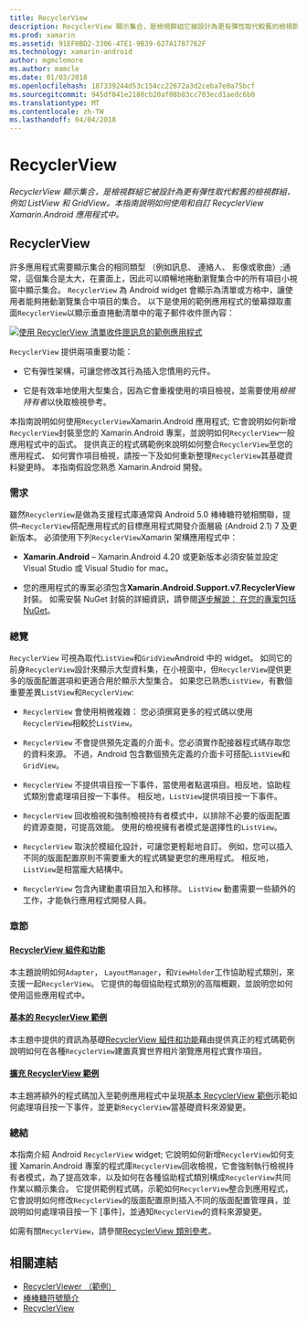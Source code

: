 ```yaml
---
title: RecyclerView
description: RecyclerView 顯示集合，是檢視群組它被設計為更有彈性取代較舊的檢視群組，例如 ListView 和 GridView。  本指南說明如何使用和自訂 RecyclerView Xamarin.Android 應用程式中。
ms.prod: xamarin
ms.assetid: 91EF0BD2-3306-47E1-9B39-627A1787762F
ms.technology: xamarin-android
author: mgmclemore
ms.author: mamcle
ms.date: 01/03/2018
ms.openlocfilehash: 187339244d53c154cc22672a3d2ceba7e0a75bcf
ms.sourcegitcommit: 945df041e2180cb20af08b83cc703ecd1aedc6b0
ms.translationtype: MT
ms.contentlocale: zh-TW
ms.lasthandoff: 04/04/2018
---
```

# <a name="recyclerview"></a>RecyclerView

_RecyclerView 顯示集合，是檢視群組它被設計為更有彈性取代較舊的檢視群組，例如 ListView 和 GridView。本指南說明如何使用和自訂 RecyclerView Xamarin.Android 應用程式中。_

## <a name="recyclerview"></a>RecyclerView

許多應用程式需要顯示集合的相同類型 （例如訊息、 連絡人、 影像或歌曲）;通常，這個集合是太大，在畫面上，因此可以順暢地捲動瀏覽集合中的所有項目小視窗中顯示集合。
`RecyclerView` 為 Android widget 會顯示為清單或方格中，讓使用者能夠捲動瀏覽集合中項目的集合。 以下是使用的範例應用程式的螢幕擷取畫面`RecyclerView`以顯示垂直捲動清單中的電子郵件收件匣內容：

[![使用 RecyclerView 清單收件匣訊息的範例應用程式](images/01-recyclerview-example-sml.png)](images/01-recyclerview-example.png#lightbox)

`RecyclerView` 提供兩項重要功能：

-  它有彈性架構，可讓您修改其行為插入您慣用的元件。

-  它是有效率地使用大型集合，因為它會重複使用的項目檢視，並需要使用*檢視持有者*以快取檢視參考。

本指南說明如何使用`RecyclerView`Xamarin.Android 應用程式; 它會說明如何新增`RecyclerView`封裝至您的 Xamarin.Android 專案，並說明如何`RecyclerView`一般應用程式中的函式。 提供真正的程式碼範例來說明如何整合`RecyclerView`至您的應用程式、 如何實作項目檢視，請按一下及如何重新整理`RecyclerView`其基礎資料變更時。 本指南假設您熟悉 Xamarin.Android 開發。


### <a name="requirements"></a>需求

雖然`RecyclerView`是做為支援程式庫通常與 Android 5.0 棒棒糖符號相關聯，提供&ndash;`RecyclerView`搭配應用程式的目標應用程式開發介面層級 (Android 2.1) 7 及更新版本。 必須使用下列`RecyclerView`Xamarin 架構應用程式中：

-  **Xamarin.Android** &ndash; Xamarin.Android 4.20 或更新版本必須安裝並設定 Visual Studio 或 Visual Studio for mac。

-  您的應用程式的專案必須包含**Xamarin.Android.Support.v7.RecyclerView**封裝。 如需安裝 NuGet 封裝的詳細資訊，請參閱[逐步解說： 在您的專案包括 NuGet](https://docs.microsoft.com/visualstudio/mac/nuget-walkthrough)。


### <a name="overview"></a>總覽

`RecyclerView` 可視為取代`ListView`和`GridView`Android 中的 widget。 如同它的前身`RecyclerView`設計來顯示大型資料集，在小視窗中，但`RecyclerView`提供更多的版面配置選項和更適合用於顯示大型集合。 如果您已熟悉`ListView`，有數個重要差異`ListView`和`RecyclerView`:

-   `RecyclerView` 會使用稍微複雜： 您必須撰寫更多的程式碼以使用`RecyclerView`相較於`ListView`。

-   `RecyclerView` 不會提供預先定義的介面卡。您必須實作配接器程式碼存取您的資料來源。 不過，Android 包含數個預先定義的介面卡可搭配`ListView`和`GridView`。

-   `RecyclerView` 不提供項目按一下事件，當使用者點選項目。相反地，協助程式類別會處理項目按一下事件。 相反地，`ListView`提供項目按一下事件。

-   `RecyclerView` 回收檢視和強制檢視持有者模式中，以排除不必要的版面配置的資源查閱，可提高效能。 使用的檢視擁有者模式是選擇性的`ListView`。

-   `RecyclerView` 取決於模組化設計，可讓您更輕鬆地自訂。 例如，您可以插入不同的版面配置原則不需要重大的程式碼變更您的應用程式。
    相反地，`ListView`是相當龐大結構中。

-   `RecyclerView` 包含內建動畫項目加入和移除。 `ListView` 動畫需要一些額外的工作，才能執行應用程式開發人員。


### <a name="sections"></a>章節

#### <a name="recyclerview-parts-and-functionalityandroiduser-interfacelayoutsrecycler-viewparts-and-functionalitymd"></a>[RecyclerView 組件和功能](~/android/user-interface/layouts/recycler-view/parts-and-functionality.md)

本主題說明如何`Adapter`， `LayoutManager`，和`ViewHolder`工作協助程式類別，來支援一起`RecyclerView`。
它提供的每個協助程式類別的高階概觀，並說明您如何使用這些應用程式中。

#### <a name="a-basic-recyclerview-exampleandroiduser-interfacelayoutsrecycler-viewrecyclerview-examplemd"></a>[基本的 RecyclerView 範例](~/android/user-interface/layouts/recycler-view/recyclerview-example.md)

本主題中提供的資訊為基礎[RecyclerView 組件和功能](~/android/user-interface/layouts/recycler-view/parts-and-functionality.md)藉由提供真正的程式碼範例說明如何在各種`RecyclerView`建置真實世界相片瀏覽應用程式實作項目。

#### <a name="extending-the-recyclerview-exampleandroiduser-interfacelayoutsrecycler-viewextending-the-examplemd"></a>[擴充 RecyclerView 範例](~/android/user-interface/layouts/recycler-view/extending-the-example.md)

本主題將額外的程式碼加入至範例應用程式中呈現[基本 RecyclerView 範例](~/android/user-interface/layouts/recycler-view/recyclerview-example.md)示範如何處理項目按一下事件，並更新`RecyclerView`當基礎資料來源變更。


### <a name="summary"></a>總結

本指南介紹 Android `RecyclerView` widget; 它說明如何新增`RecyclerView`如何支援 Xamarin.Android 專案的程式庫`RecyclerView`回收檢視，它會強制執行檢視持有者模式，為了提高效率，以及如何在各種協助程式類別構成`RecyclerView`共同作業以顯示集合。 它提供範例程式碼，示範如何`RecyclerView`整合到應用程式，它會說明如何修改`RecyclerView`的版面配置原則插入不同的版面配置管理員，並說明如何處理項目按一下 [事件]，並通知`RecyclerView`的資料來源變更。

如需有關`RecyclerView`，請參閱[RecyclerView 類別參考](https://developer.android.com/reference/android/support/v7/widget/RecyclerView.html)。


## <a name="related-links"></a>相關連結

- [RecyclerViewer （範例）](https://developer.xamarin.com/samples/monodroid/android5.0/RecyclerViewer)
- [棒棒糖符號簡介](~/android/platform/lollipop.md)
- [RecyclerView](https://developer.android.com/reference/android/support/v7/widget/RecyclerView.html)
